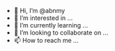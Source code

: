 - 👋 Hi, I’m @abnmy
- 👀 I’m interested in ...
- 🌱 I’m currently learning ...
- 💞️ I’m looking to collaborate on ...
- 📫 How to reach me ...

<!---
abnmy/abnmy is a ✨ special ✨ repository because its `README.md` (this file) appears on your GitHub profile.
You can click the Preview link to take a look at your changes.
--->

